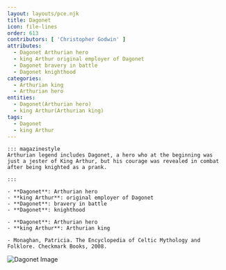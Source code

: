 ```yaml
---
layout: layouts/pce.njk
title: Dagonet
icon: file-lines
order: 613
contributors: [ 'Christopher Godwin' ]
attributes:
  - Dagonet Arthurian hero
  - king Arthur original employer of Dagonet
  - Dagonet bravery in battle
  - Dagonet knighthood
categories:
  - Arthurian king
  - Arthurian hero
entities:
  - Dagonet(Arthurian hero)
  - king Arthur(Arthurian king)
tags:
  - Dagonet
  - king Arthur
---
```

``` tab [group1:Info]
::: magazinestyle
Arthurian legend includes Dagonet, a hero who at the beginning was just a jester of King Arthur, but his courage was revealed in combat after being knighted as a prank.

:::
```
``` tab [group1:Attributes]
- **Dagonet**: Arthurian hero
- **king Arthur**: original employer of Dagonet
- **Dagonet**: bravery in battle
- **Dagonet**: knighthood
```
``` tab [group1:Entities]
- **Dagonet**: Arthurian hero
- **king Arthur**: Arthurian king
```
``` tab [group1:Sources]
- Monaghan, Patricia. The Encyclopedia of Celtic Mythology and Folklore. Checkmark Books, 2008.
```
![Dagonet Image]([None])
